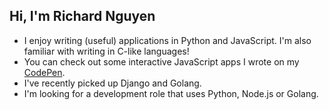 ## Hi, I'm Richard Nguyen

* I enjoy writing (useful) applications in Python and JavaScript. I'm also familiar with writing in C-like languages!
* You can check out some interactive JavaScript apps I wrote on my [CodePen](https://codepen.io/captain-chen/pens/showcase).
* I've recently picked up Django and Golang.
* I'm looking for a development role that uses Python, Node.js or Golang.

